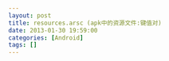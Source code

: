 ```yaml
---
layout: post
title: resources.arsc (apk中的资源文件:键值对)
date: 2013-01-30 19:59:00
categories: [Android]
tags: []
---
```

   